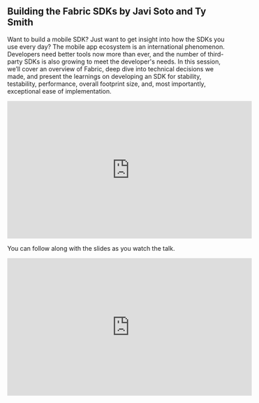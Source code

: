 <!--
{
"name" : "building-fabric-sdks",
"version" : "0.0.1",
"title" : "Building the Fabric SDKs by Javi Soto and Ty Smith",
"description" : "We’ll cover an overview of Fabric, deep dive into technical decisions we made, and present the learnings on developing an SDK.",
"freshnessDate" : 2015-11-01,
"homepage" : "https://dev.twitter.com/flight/2015",
"canonicalSource" : "https://dev.twitter.com/flight/2015",
"license" : "All Rights Reserved"
}
-->


<!-- @section -->

## Building the Fabric SDKs by Javi Soto and Ty Smith

Want to build a mobile SDK? Just want to get insight into how the SDKs you use every day? The mobile app ecosystem is an international phenomenon. Developers need better tools now more than ever, and the number of third-party SDKs is also growing to meet the developer's needs. In this session, we’ll cover an overview of Fabric, deep dive into technical decisions we made, and present the learnings on developing an SDK for stability, testability, performance, overall footprint size, and, most importantly, exceptional ease of implementation.

<iframe width="560" height="315" src="https://www.youtube.com/embed/XOBQDUwhSLk" frameborder="0" allowfullscreen></iframe>

You can follow along with the slides as you watch the talk.

<iframe width="560" height="315" src="https://g.twimg.com/dev/flight/2015/keynotes/Flight2015-Soto_and_Smith-Building_The_Fabrik_SDKs.pdf" frameborder="0" allowfullscreen></iframe>
